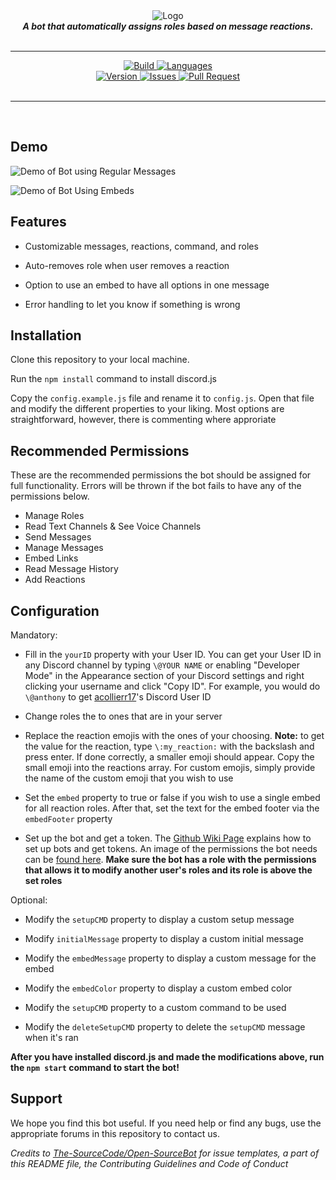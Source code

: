 <div align="center">
<img src="https://i.imgur.com/Ahzhyuj.png" align="center" alt="Logo">
<br>
<strong><i>A bot that automatically assigns roles based on message reactions.</i></strong>
<br>
<br>
<hr>

<a href="https://travis-ci.com/Sam-DevZ/Discord-RoleReact">
    <img src="https://img.shields.io/travis/com/Sam-DevZ/Discord-RoleReact.svg?style=for-the-badge" alt="Build">
</a>

<a href="https://github.com/Sam-DevZ/Discord-RoleReact">
    <img src="https://img.shields.io/github/languages/top/Sam-DevZ/Discord-RoleReact.svg?colorB=f0db4f&style=for-the-badge" alt="Languages">
</a>

<br>

<a href="https://github.com/Sam-DevZ/Discord-RoleReact">
    <img src="https://img.shields.io/github/package-json/v/Sam-DevZ/Discord-RoleReact.svg?colorB=Orange&style=for-the-badge" alt="Version">
</a>

<a href="https://github.com/Sam-DevZ/Discord-RoleReact/issues">
    <img src="https://img.shields.io/github/issues/Sam-DevZ/Discord-RoleReact.svg?style=for-the-badge&colorB=37f149" alt="Issues">
</a>

<a href="https://github.com/Sam-DevZ/Discord-RoleReact/pulls">
    <img src="https://img.shields.io/github/issues-pr/Sam-DevZ/Discord-RoleReact.svg?style=for-the-badge&colorB=37f149" alt="Pull Request">
</a>

<br>
<br>
</div>
<hr>
<br>

## Demo

![Demo of Bot using Regular Messages](https://i.imgur.com/DtldJ9x.gif)

![Demo of Bot Using Embeds](https://i.imgur.com/DzQuimp.gif)

## Features

- Customizable messages, reactions, command, and roles

- Auto-removes role when user removes a reaction

- Option to use an embed to have all options in one message

- Error handling to let you know if something is wrong

## Installation

Clone this repository to your local machine.

Run the `npm install` command to install discord.js

Copy the `config.example.js` file and rename it to `config.js`. Open that file and modify the different properties to your liking. Most options are straightforward, however, there is commenting where approriate

## Recommended Permissions

These are the recommended permissions the bot should be assigned for full functionality. Errors will be thrown if the bot fails to have any of the permissions below.

- Manage Roles
- Read Text Channels & See Voice Channels
- Send Messages
- Manage Messages
- Embed Links
- Read Message History
- Add Reactions

## Configuration
Mandatory:

- Fill in the `yourID` property with your User ID. You can get your User ID in any Discord channel by typing `\@YOUR NAME` or enabling "Developer Mode" in the Appearance section of your Discord settings and right clicking your username and click "Copy ID". For example, you would do `\@anthony` to get [acollierr17](https://github.com/acollierr17)'s Discord User ID

- Change roles the to ones that are in your server

- Replace the reaction emojis with the ones of your choosing. 
**Note:** to get the value for the reaction, type `\:my_reaction:` with the backslash and press enter. If done correctly, a smaller emoji should appear. Copy the small emoji into the reactions array. For custom emojis, simply provide the name of the custom emoji that you wish to use

- Set the `embed` property to true or false if you wish to use a single embed for all reaction roles. After that, set the text for the embed footer via the `embedFooter` property

- Set up the bot and get a token. The [Github Wiki Page](https://github.com/reactiflux/discord-irc/wiki/Creating-a-discord-bot-&-getting-a-token) explains how to set up bots and get tokens. An image of the permissions the bot needs can be [found here](https://i.imgur.com/PFDm3pH.png). **Make sure the bot has a role with the permissions that allows it to modify another user's roles and its role is above the set roles**

Optional:

- Modify the `setupCMD` property to display a custom setup message

- Modify `initialMessage` property to display a custom initial message

- Modify the `embedMessage` property to display a custom message for the embed

- Modify the `embedColor` property to display a custom embed color

- Modify the `setupCMD` property to a custom command to be used

- Modify the `deleteSetupCMD` property to delete the `setupCMD` message when it's ran

**After you have installed discord.js and made the modifications above, run the `npm start` command to start the bot!**

## Support

We hope you find this bot useful. If you need help or find any bugs, use the appropriate forums in this repository to contact us.

*Credits to [The-SourceCode/Open-SourceBot](https://github.com/The-SourceCode/Open-SourceBot) for issue templates, a part of this README file, the Contributing Guidelines and Code of Conduct*
